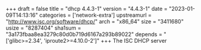 +++
draft = false
title = "dhcp 4.4.3-1"
version = "4.4.3-1"
date = "2023-01-09T14:13:16"
categories = ['network-extra']
upstreamurl = "http://www.isc.org/software/dhcp/"
arch = "x86_64"
size = "3411680"
usize = "8287404"
sha1sum = "3a173fbaa8ea3279c80d0b719d6167a293b89022"
depends = "['glibc>=2.34', 'iproute2>=4.10.0-2']"
+++
The ISC DHCP server